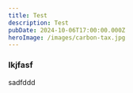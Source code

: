 ```yaml
---
title: Test
description: Test
pubDate: 2024-10-06T17:00:00.000Z
heroImage: /images/carbon-tax.jpg
---
```


### lkjfasf

sadfddd
